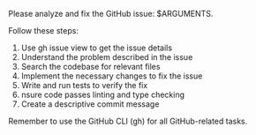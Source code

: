 Please analyze and fix the GitHub issue: $ARGUMENTS.

Follow these steps:

1. Use gh issue view to get the issue details
2. Understand the problem described in the issue
3. Search the codebase for relevant files
4. Implement the necessary changes to fix the issue
5. Write and run tests to verify the fix
6. nsure code passes linting and type checking
7. Create a descriptive commit message


Remember to use the GitHub CLI (gh) for all GitHub-related tasks.